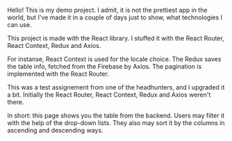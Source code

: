 Hello! This is my demo project. I admit, it is not the prettiest app in the world, but I've made it in a couple of days just to show, what technologies I can use.

This project is made with the React library. I stuffed it with the React Router, React Context, Redux and Axios.

For instanse, React Context is used for the locale choice. The Redux saves the table info, fetched from the Firebase by Axios. The pagination is implemented with the React Router.

This was a test assignement from one of the headhunters, and I upgraded it a bit. Initially the React Router, React Context, Redux and Axios weren't there.

In short: this page shows you the table from the backend. Users may filter it with the help of the drop-down lists. They also may sort it by the columns in ascending and descending ways.
